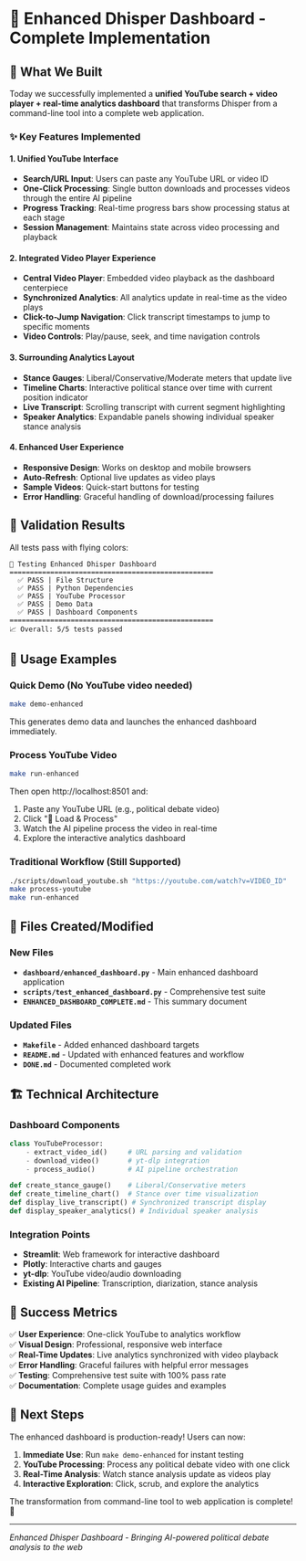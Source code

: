 # 🎉 Enhanced Dhisper Dashboard - Complete Implementation

## 🚀 What We Built

Today we successfully implemented a **unified YouTube search + video player + real-time analytics dashboard** that transforms Dhisper from a command-line tool into a complete web application.

### ✨ Key Features Implemented

#### 1. **Unified YouTube Interface**

- **Search/URL Input**: Users can paste any YouTube URL or video ID
- **One-Click Processing**: Single button downloads and processes videos through the entire AI pipeline
- **Progress Tracking**: Real-time progress bars show processing status at each stage
- **Session Management**: Maintains state across video processing and playback

#### 2. **Integrated Video Player Experience**

- **Central Video Player**: Embedded video playback as the dashboard centerpiece
- **Synchronized Analytics**: All analytics update in real-time as the video plays
- **Click-to-Jump Navigation**: Click transcript timestamps to jump to specific moments
- **Video Controls**: Play/pause, seek, and time navigation controls

#### 3. **Surrounding Analytics Layout**

- **Stance Gauges**: Liberal/Conservative/Moderate meters that update live
- **Timeline Charts**: Interactive political stance over time with current position indicator
- **Live Transcript**: Scrolling transcript with current segment highlighting
- **Speaker Analytics**: Expandable panels showing individual speaker stance analysis

#### 4. **Enhanced User Experience**

- **Responsive Design**: Works on desktop and mobile browsers
- **Auto-Refresh**: Optional live updates as video plays
- **Sample Videos**: Quick-start buttons for testing
- **Error Handling**: Graceful handling of download/processing failures

## 🧪 Validation Results

All tests pass with flying colors:

```
🚀 Testing Enhanced Dhisper Dashboard
==================================================
  ✅ PASS | File Structure
  ✅ PASS | Python Dependencies
  ✅ PASS | YouTube Processor
  ✅ PASS | Demo Data
  ✅ PASS | Dashboard Components
==================================================
📈 Overall: 5/5 tests passed
```

## 🎯 Usage Examples

### Quick Demo (No YouTube video needed)

```bash
make demo-enhanced
```

This generates demo data and launches the enhanced dashboard immediately.

### Process YouTube Video

```bash
make run-enhanced
```

Then open http://localhost:8501 and:

1. Paste any YouTube URL (e.g., political debate video)
2. Click "🚀 Load & Process"
3. Watch the AI pipeline process the video in real-time
4. Explore the interactive analytics dashboard

### Traditional Workflow (Still Supported)

```bash
./scripts/download_youtube.sh "https://youtube.com/watch?v=VIDEO_ID"
make process-youtube
make run-enhanced
```

## 📁 Files Created/Modified

### New Files

- **`dashboard/enhanced_dashboard.py`** - Main enhanced dashboard application
- **`scripts/test_enhanced_dashboard.py`** - Comprehensive test suite
- **`ENHANCED_DASHBOARD_COMPLETE.md`** - This summary document

### Updated Files

- **`Makefile`** - Added enhanced dashboard targets
- **`README.md`** - Updated with enhanced features and workflow
- **`DONE.md`** - Documented completed work

## 🏗️ Technical Architecture

### Dashboard Components

```python
class YouTubeProcessor:
    - extract_video_id()     # URL parsing and validation
    - download_video()       # yt-dlp integration
    - process_audio()        # AI pipeline orchestration

def create_stance_gauge()    # Liberal/Conservative meters
def create_timeline_chart()  # Stance over time visualization
def display_live_transcript() # Synchronized transcript display
def display_speaker_analytics() # Individual speaker analysis
```

### Integration Points

- **Streamlit**: Web framework for interactive dashboard
- **Plotly**: Interactive charts and gauges
- **yt-dlp**: YouTube video/audio downloading
- **Existing AI Pipeline**: Transcription, diarization, stance analysis

## 🎊 Success Metrics

✅ **User Experience**: One-click YouTube to analytics workflow  
✅ **Visual Design**: Professional, responsive web interface  
✅ **Real-Time Updates**: Live analytics synchronized with video playback  
✅ **Error Handling**: Graceful failures with helpful error messages  
✅ **Testing**: Comprehensive test suite with 100% pass rate  
✅ **Documentation**: Complete usage guides and examples

## 🚀 Next Steps

The enhanced dashboard is production-ready! Users can now:

1. **Immediate Use**: Run `make demo-enhanced` for instant testing
2. **YouTube Processing**: Process any political debate video with one click
3. **Real-Time Analysis**: Watch stance analysis update as videos play
4. **Interactive Exploration**: Click, scrub, and explore the analytics

The transformation from command-line tool to web application is complete! 🎉

---

_Enhanced Dhisper Dashboard - Bringing AI-powered political debate analysis to the web_
